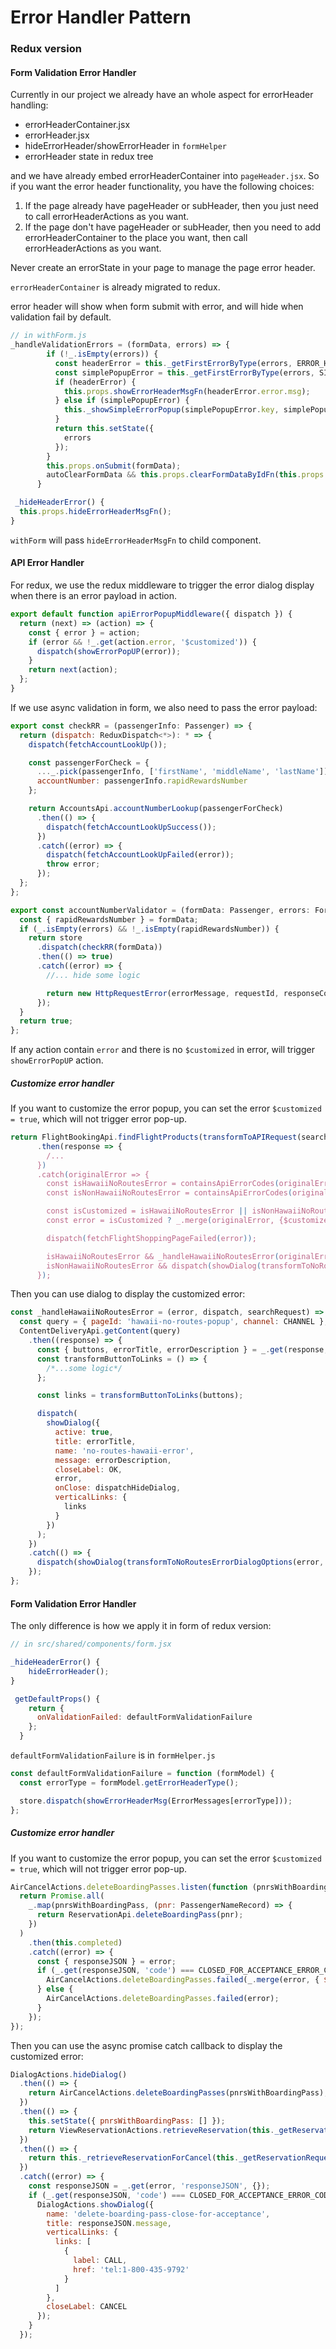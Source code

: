 # Error Handler Pattern

### Redux version

#### Form Validation Error Handler

Currently in our project we already have an whole aspect for errorHeader handling:

- errorHeaderContainer.jsx
- errorHeader.jsx
- hideErrorHeader/showErrorHeader in `formHelper`
- errorHeader state in redux tree

and we have already embed errorHeaderContainer into `pageHeader.jsx`. So if you want the error header functionality, you have the following choices:

1. If the page already have pageHeader or subHeader, then you just need to call errorHeaderActions as you want.
2. If the page don't have pageHeader or subHeader, then you need to add errorHeaderContainer to the place you want, then call errorHeaderActions as you want.

Never create an errorState in your page to manage the page error header.

`errorHeaderContainer` is already migrated to redux.

error header will show when form submit with error, and will hide when validation fail by default.

```javaScript
// in withForm.js
_handleValidationErrors = (formData, errors) => {
        if (!_.isEmpty(errors)) {
          const headerError = this._getFirstErrorByType(errors, ERROR_HEADER);
          const simplePopupError = this._getFirstErrorByType(errors, SIMPLE_ERROR_POPUP);
          if (headerError) {
            this.props.showErrorHeaderMsgFn(headerError.error.msg);
          } else if (simplePopupError) {
            this._showSimpleErrorPopup(simplePopupError.key, simplePopupError.error);
          }
          return this.setState({
            errors
          });
        }
        this.props.onSubmit(formData);
        autoClearFormData && this.props.clearFormDataByIdFn(this.props.formId);
      }

 _hideHeaderError() {
  this.props.hideErrorHeaderMsgFn();
}
```

`withForm` will pass `hideErrorHeaderMsgFn` to child component.

#### API Error Handler

For redux, we use the redux middleware to trigger the error dialog display when there is an error payload in action.

```javascript
export default function apiErrorPopupMiddleware({ dispatch }) {
  return (next) => (action) => {
    const { error } = action;
    if (error && !_.get(action.error, '$customized')) {
      dispatch(showErrorPopUP(error));
    }
    return next(action);
  };
}
```

If we use async validation in form, we also need to pass the error payload:

```javascript
export const checkRR = (passengerInfo: Passenger) => {
  return (dispatch: ReduxDispatch<*>): * => {
    dispatch(fetchAccountLookUp());

    const passengerForCheck = {
      ..._.pick(passengerInfo, ['firstName', 'middleName', 'lastName']),
      accountNumber: passengerInfo.rapidRewardsNumber
    };

    return AccountsApi.accountNumberLookup(passengerForCheck)
      .then(() => {
        dispatch(fetchAccountLookUpSuccess());
      })
      .catch((error) => {
        dispatch(fetchAccountLookUpFailed(error));
        throw error;
      });
  };
};

export const accountNumberValidator = (formData: Passenger, errors: FormValidationErrors) => {
  const { rapidRewardsNumber } = formData;
  if (_.isEmpty(errors) && !_.isEmpty(rapidRewardsNumber)) {
    return store
      .dispatch(checkRR(formData))
      .then(() => true)
      .catch((error) => {
        //... hide some logic

        return new HttpRequestError(errorMessage, requestId, responseCode, httpStatusCode);
      });
  }
  return true;
};
```

If any action contain `error` and there is no `$customized` in error, will trigger `showErrorPopUP` action.

##### Customize error handler

If you want to customize the error popup, you can set the error `$customized = true`, which will not trigger error pop-up.

```javascript
return FlightBookingApi.findFlightProducts(transformToAPIRequest(searchRequest))
      .then(response => {
        /...
      })
      .catch(originalError => {
        const isHawaiiNoRoutesError = containsApiErrorCodes(originalError, ERROR_HAWAII_MESSAGE);
        const isNonHawaiiNoRoutesError = containsApiErrorCodes(originalError, ERROR_NO_ROUTES_EXISTS);

        const isCustomized = isHawaiiNoRoutesError || isNonHawaiiNoRoutesError;
        const error = isCustomized ? _.merge(originalError, {$customized: true}) : originalError;

        dispatch(fetchFlightShoppingPageFailed(error));

        isHawaiiNoRoutesError && _handleHawaiiNoRoutesError(originalError, dispatch, searchRequest);
        isNonHawaiiNoRoutesError && dispatch(showDialog(transformToNoRoutesErrorDialogOptions(originalError, searchRequest)));
      });
```

Then you can use dialog to display the customized error:

```javascript
const _handleHawaiiNoRoutesError = (error, dispatch, searchRequest) => {
  const query = { pageId: 'hawaii-no-routes-popup', channel: CHANNEL };
  ContentDeliveryApi.getContent(query)
    .then((response) => {
      const { buttons, errorTitle, errorDescription } = _.get(response, 'results.noRouteExistsHawaii.content');
      const transformButtonToLinks = () => {
        /*...some logic*/
      };

      const links = transformButtonToLinks(buttons);

      dispatch(
        showDialog({
          active: true,
          title: errorTitle,
          name: 'no-routes-hawaii-error',
          message: errorDescription,
          closeLabel: OK,
          error,
          onClose: dispatchHideDialog,
          verticalLinks: {
            links
          }
        })
      );
    })
    .catch(() => {
      dispatch(showDialog(transformToNoRoutesErrorDialogOptions(error, searchRequest)));
    });
};
```

#### Form Validation Error Handler

The only difference is how we apply it in form of redux version:

```javascript
// in src/shared/components/form.jsx

_hideHeaderError() {
    hideErrorHeader();
}

 getDefaultProps() {
    return {
      onValidationFailed: defaultFormValidationFailure
    };
  }
```

`defaultFormValidationFailure` is in `formHelper.js`

```javascript
const defaultFormValidationFailure = function (formModel) {
  const errorType = formModel.getErrorHeaderType();

  store.dispatch(showErrorHeaderMsg(ErrorMessages[errorType]));
};
```

##### Customize error handler

If you want to customize the error popup, you can set the error `$customized = true`, which will not trigger error pop-up.

```javascript
AirCancelActions.deleteBoardingPasses.listen(function (pnrsWithBoardingPass: Array<PassengerNameRecord>) {
  return Promise.all(
    _.map(pnrsWithBoardingPass, (pnr: PassengerNameRecord) => {
      return ReservationApi.deleteBoardingPass(pnr);
    })
  )
    .then(this.completed)
    .catch((error) => {
      const { responseJSON } = error;
      if (_.get(responseJSON, 'code') === CLOSED_FOR_ACCEPTANCE_ERROR_CODE) {
        AirCancelActions.deleteBoardingPasses.failed(_.merge(error, { $customized: true }));
      } else {
        AirCancelActions.deleteBoardingPasses.failed(error);
      }
    });
});
```

Then you can use the async promise catch callback to display the customized error:

```javascript
DialogActions.hideDialog()
  .then(() => {
    return AirCancelActions.deleteBoardingPasses(pnrsWithBoardingPass);
  })
  .then(() => {
    this.setState({ pnrsWithBoardingPass: [] });
    return ViewReservationActions.retrieveReservation(this._getReservationRequestParams());
  })
  .then(() => {
    return this._retrieveReservationForCancel(this._getReservationRequestParams());
  })
  .catch((error) => {
    const responseJSON = _.get(error, 'responseJSON', {});
    if (_.get(responseJSON, 'code') === CLOSED_FOR_ACCEPTANCE_ERROR_CODE) {
      DialogActions.showDialog({
        name: 'delete-boarding-pass-close-for-acceptance',
        title: responseJSON.message,
        verticalLinks: {
          links: [
            {
              label: CALL,
              href: 'tel:1-800-435-9792'
            }
          ]
        },
        closeLabel: CANCEL
      });
    }
  });
```
